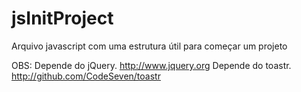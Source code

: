 # jsInitProject

Arquivo javascript com uma estrutura útil para começar um projeto

OBS:
Depende do jQuery. http://www.jquery.org
Depende do toastr. http://github.com/CodeSeven/toastr

